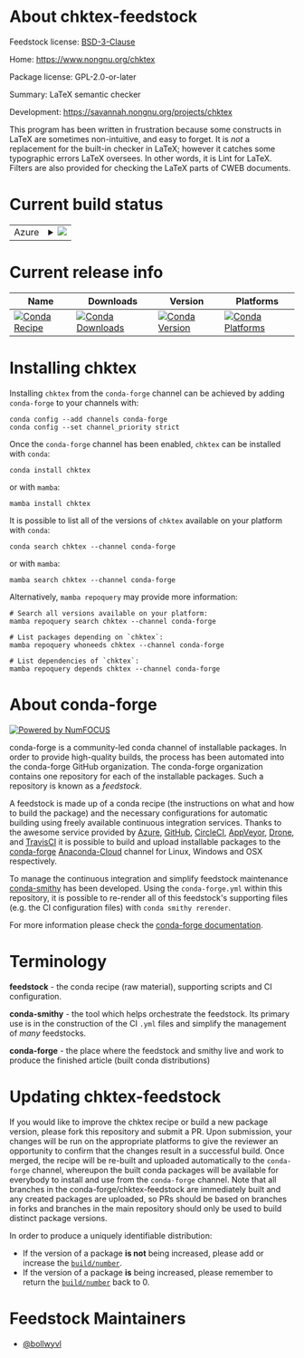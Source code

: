 About chktex-feedstock
======================

Feedstock license: [BSD-3-Clause](https://github.com/conda-forge/chktex-feedstock/blob/main/LICENSE.txt)

Home: https://www.nongnu.org/chktex

Package license: GPL-2.0-or-later

Summary: LaTeX semantic checker

Development: https://savannah.nongnu.org/projects/chktex

This program has been written in frustration because some constructs in
LaTeX are sometimes non-intuitive, and easy to forget. It is _not_ a
replacement for the built-in checker in LaTeX; however it catches some
typographic errors LaTeX oversees. In other words, it is Lint for LaTeX.
Filters are also provided for checking the LaTeX parts of CWEB documents.


Current build status
====================


<table>
    
  <tr>
    <td>Azure</td>
    <td>
      <details>
        <summary>
          <a href="https://dev.azure.com/conda-forge/feedstock-builds/_build/latest?definitionId=10300&branchName=main">
            <img src="https://dev.azure.com/conda-forge/feedstock-builds/_apis/build/status/chktex-feedstock?branchName=main">
          </a>
        </summary>
        <table>
          <thead><tr><th>Variant</th><th>Status</th></tr></thead>
          <tbody><tr>
              <td>linux_64</td>
              <td>
                <a href="https://dev.azure.com/conda-forge/feedstock-builds/_build/latest?definitionId=10300&branchName=main">
                  <img src="https://dev.azure.com/conda-forge/feedstock-builds/_apis/build/status/chktex-feedstock?branchName=main&jobName=linux&configuration=linux%20linux_64_" alt="variant">
                </a>
              </td>
            </tr><tr>
              <td>osx_64</td>
              <td>
                <a href="https://dev.azure.com/conda-forge/feedstock-builds/_build/latest?definitionId=10300&branchName=main">
                  <img src="https://dev.azure.com/conda-forge/feedstock-builds/_apis/build/status/chktex-feedstock?branchName=main&jobName=osx&configuration=osx%20osx_64_" alt="variant">
                </a>
              </td>
            </tr><tr>
              <td>osx_arm64</td>
              <td>
                <a href="https://dev.azure.com/conda-forge/feedstock-builds/_build/latest?definitionId=10300&branchName=main">
                  <img src="https://dev.azure.com/conda-forge/feedstock-builds/_apis/build/status/chktex-feedstock?branchName=main&jobName=osx&configuration=osx%20osx_arm64_" alt="variant">
                </a>
              </td>
            </tr><tr>
              <td>win_64</td>
              <td>
                <a href="https://dev.azure.com/conda-forge/feedstock-builds/_build/latest?definitionId=10300&branchName=main">
                  <img src="https://dev.azure.com/conda-forge/feedstock-builds/_apis/build/status/chktex-feedstock?branchName=main&jobName=win&configuration=win%20win_64_" alt="variant">
                </a>
              </td>
            </tr>
          </tbody>
        </table>
      </details>
    </td>
  </tr>
</table>

Current release info
====================

| Name | Downloads | Version | Platforms |
| --- | --- | --- | --- |
| [![Conda Recipe](https://img.shields.io/badge/recipe-chktex-green.svg)](https://anaconda.org/conda-forge/chktex) | [![Conda Downloads](https://img.shields.io/conda/dn/conda-forge/chktex.svg)](https://anaconda.org/conda-forge/chktex) | [![Conda Version](https://img.shields.io/conda/vn/conda-forge/chktex.svg)](https://anaconda.org/conda-forge/chktex) | [![Conda Platforms](https://img.shields.io/conda/pn/conda-forge/chktex.svg)](https://anaconda.org/conda-forge/chktex) |

Installing chktex
=================

Installing `chktex` from the `conda-forge` channel can be achieved by adding `conda-forge` to your channels with:

```
conda config --add channels conda-forge
conda config --set channel_priority strict
```

Once the `conda-forge` channel has been enabled, `chktex` can be installed with `conda`:

```
conda install chktex
```

or with `mamba`:

```
mamba install chktex
```

It is possible to list all of the versions of `chktex` available on your platform with `conda`:

```
conda search chktex --channel conda-forge
```

or with `mamba`:

```
mamba search chktex --channel conda-forge
```

Alternatively, `mamba repoquery` may provide more information:

```
# Search all versions available on your platform:
mamba repoquery search chktex --channel conda-forge

# List packages depending on `chktex`:
mamba repoquery whoneeds chktex --channel conda-forge

# List dependencies of `chktex`:
mamba repoquery depends chktex --channel conda-forge
```


About conda-forge
=================

[![Powered by
NumFOCUS](https://img.shields.io/badge/powered%20by-NumFOCUS-orange.svg?style=flat&colorA=E1523D&colorB=007D8A)](https://numfocus.org)

conda-forge is a community-led conda channel of installable packages.
In order to provide high-quality builds, the process has been automated into the
conda-forge GitHub organization. The conda-forge organization contains one repository
for each of the installable packages. Such a repository is known as a *feedstock*.

A feedstock is made up of a conda recipe (the instructions on what and how to build
the package) and the necessary configurations for automatic building using freely
available continuous integration services. Thanks to the awesome service provided by
[Azure](https://azure.microsoft.com/en-us/services/devops/), [GitHub](https://github.com/),
[CircleCI](https://circleci.com/), [AppVeyor](https://www.appveyor.com/),
[Drone](https://cloud.drone.io/welcome), and [TravisCI](https://travis-ci.com/)
it is possible to build and upload installable packages to the
[conda-forge](https://anaconda.org/conda-forge) [Anaconda-Cloud](https://anaconda.org/)
channel for Linux, Windows and OSX respectively.

To manage the continuous integration and simplify feedstock maintenance
[conda-smithy](https://github.com/conda-forge/conda-smithy) has been developed.
Using the ``conda-forge.yml`` within this repository, it is possible to re-render all of
this feedstock's supporting files (e.g. the CI configuration files) with ``conda smithy rerender``.

For more information please check the [conda-forge documentation](https://conda-forge.org/docs/).

Terminology
===========

**feedstock** - the conda recipe (raw material), supporting scripts and CI configuration.

**conda-smithy** - the tool which helps orchestrate the feedstock.
                   Its primary use is in the construction of the CI ``.yml`` files
                   and simplify the management of *many* feedstocks.

**conda-forge** - the place where the feedstock and smithy live and work to
                  produce the finished article (built conda distributions)


Updating chktex-feedstock
=========================

If you would like to improve the chktex recipe or build a new
package version, please fork this repository and submit a PR. Upon submission,
your changes will be run on the appropriate platforms to give the reviewer an
opportunity to confirm that the changes result in a successful build. Once
merged, the recipe will be re-built and uploaded automatically to the
`conda-forge` channel, whereupon the built conda packages will be available for
everybody to install and use from the `conda-forge` channel.
Note that all branches in the conda-forge/chktex-feedstock are
immediately built and any created packages are uploaded, so PRs should be based
on branches in forks and branches in the main repository should only be used to
build distinct package versions.

In order to produce a uniquely identifiable distribution:
 * If the version of a package **is not** being increased, please add or increase
   the [``build/number``](https://docs.conda.io/projects/conda-build/en/latest/resources/define-metadata.html#build-number-and-string).
 * If the version of a package **is** being increased, please remember to return
   the [``build/number``](https://docs.conda.io/projects/conda-build/en/latest/resources/define-metadata.html#build-number-and-string)
   back to 0.

Feedstock Maintainers
=====================

* [@bollwyvl](https://github.com/bollwyvl/)

